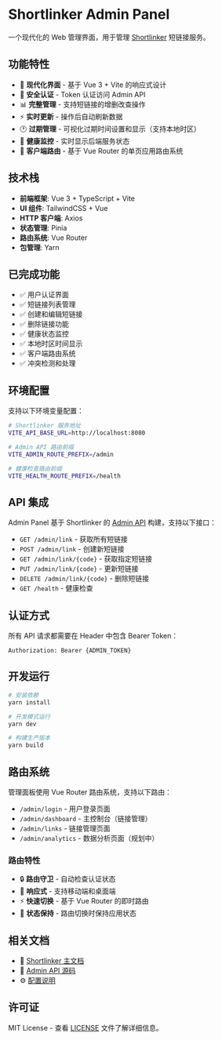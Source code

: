 # Shortlinker Admin Panel

一个现代化的 Web 管理界面，用于管理 [Shortlinker](../README.zh.md) 短链接服务。

## 功能特性

- 🎨 **现代化界面** - 基于 Vue 3 + Vite 的响应式设计
- 🔐 **安全认证** - Token 认证访问 Admin API
- 📊 **完整管理** - 支持短链接的增删改查操作
- ⚡ **实时更新** - 操作后自动刷新数据
- 🕐 **过期管理** - 可视化过期时间设置和显示（支持本地时区）
- 💚 **健康监控** - 实时显示后端服务状态
- 🔄 **客户端路由** - 基于 Vue Router 的单页应用路由系统

## 技术栈

- **前端框架**: Vue 3 + TypeScript + Vite
- **UI 组件**: TailwindCSS + Vue
- **HTTP 客户端**: Axios
- **状态管理**: Pinia
- **路由系统**: Vue Router
- **包管理**: Yarn

## 已完成功能

- ✅ 用户认证界面
- ✅ 短链接列表管理
- ✅ 创建和编辑短链接
- ✅ 删除链接功能
- ✅ 健康状态监控
- ✅ 本地时区时间显示
- ✅ 客户端路由系统
- ✅ 冲突检测和处理

## 环境配置

支持以下环境变量配置：

```bash
# Shortlinker 服务地址
VITE_API_BASE_URL=http://localhost:8080

# Admin API 路由前缀
VITE_ADMIN_ROUTE_PREFIX=/admin

# 健康检查路由前缀
VITE_HEALTH_ROUTE_PREFIX=/health
```

## API 集成

Admin Panel 基于 Shortlinker 的 [Admin API](../src/services/admin.rs) 构建，支持以下接口：

- `GET /admin/link` - 获取所有短链接
- `POST /admin/link` - 创建新短链接  
- `GET /admin/link/{code}` - 获取指定短链接
- `PUT /admin/link/{code}` - 更新短链接
- `DELETE /admin/link/{code}` - 删除短链接
- `GET /health` - 健康检查

## 认证方式

所有 API 请求都需要在 Header 中包含 Bearer Token：

```
Authorization: Bearer {ADMIN_TOKEN}
```

## 开发运行

```bash
# 安装依赖
yarn install

# 开发模式运行
yarn dev

# 构建生产版本
yarn build
```

## 路由系统

管理面板使用 Vue Router 路由系统，支持以下路由：

- `/admin/login` - 用户登录页面
- `/admin/dashboard` - 主控制台（链接管理）
- `/admin/links` - 链接管理页面
- `/admin/analytics` - 数据分析页面（规划中）

### 路由特性

- 🔒 **路由守卫** - 自动检查认证状态
- 📱 **响应式** - 支持移动端和桌面端
- ⚡ **快速切换** - 基于 Vue Router 的即时路由
- 🔄 **状态保持** - 路由切换时保持应用状态

## 相关文档

- 📖 [Shortlinker 主文档](../README.zh.md)
- 🔧 [Admin API 源码](../src/services/admin.rs)
- ⚙️ [配置说明](../docs/config/index.md)

## 许可证

MIT License - 查看 [LICENSE](../LICENSE) 文件了解详细信息。
